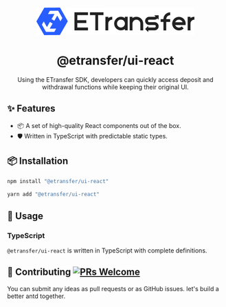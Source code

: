 
<p align="center">
  <a href="https://etransfer.gitbook.io/docs">
    <img width="368" src= "../../logo.png"/>
  </a>
</p>

<h1 align="center">@etransfer/ui-react</h1>

<div align="center">
Using the ETransfer SDK, developers can quickly access deposit and withdrawal functions while keeping their original UI.
</div>

<h2>✨ Features </h2>

- 📦 A set of high-quality React components out of the box.
- 🛡 Written in TypeScript with predictable static types.

<h2>📦 Installation</h2>

```bash
npm install "@etransfer/ui-react"
```

```bash
yarn add "@etransfer/ui-react"
```

## 🔨 Usage

### TypeScript

`@etransfer/ui-react` is written in TypeScript with complete definitions.

## 🤝 Contributing [![PRs Welcome](https://img.shields.io/badge/PRs-welcome-brightgreen.svg?style=flat-square)](http://makeapullrequest.com)

You can submit any ideas as pull requests or as GitHub issues.
let's build a better antd together.
